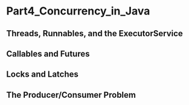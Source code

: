 # Part4_Concurrency_in_Java

## Threads, Runnables, and the ExecutorService

## Callables and Futures

## Locks and Latches

## The Producer/Consumer Problem

